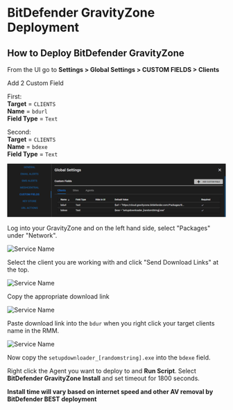 # BitDefender GravityZone Deployment

## How to Deploy BitDefender GravityZone

From the UI go to **Settings > Global Settings > CUSTOM FIELDS > Clients**

Add 2 Custom Field</br>

First: </br>
**Target** = `CLIENTS`</br>
**Name** = `bdurl`</br>
**Field Type** = `Text`</br>

Second: </br>
**Target** = `CLIENTS`</br>
**Name** = `bdexe`</br>
**Field Type** = `Text`</br>

![Service Name](bdgzRmmCustField.png)

Log into your GravityZone and on the left hand side, select "Packages" under "Network".

![Service Name](bdgzPackages.png)

Select the client you are working with and click "Send Download Links" at the top. </br>

![Service Name](bdgzDownloadLink.png)

Copy the appropriate download link

![Service Name](bdgzCopy.png)

Paste download link into the `bdur` when you right click your target clients name in the RMM.

![Service Name](bdgzCustFieldLink.png)

Now copy the `setupdownloader_[randomstring].exe` into the `bdexe` field.

Right click the Agent you want to deploy to and **Run Script**. Select **BitDefender GravityZone Install** and set timeout for 1800 seconds.

**Install time will vary based on internet speed and other AV removal by BitDefender BEST deployment**

